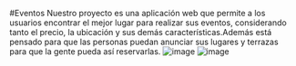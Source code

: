 #Eventos 
Nuestro proyecto es una aplicación web que permite a los usuarios encontrar el mejor lugar para realizar sus eventos, 
considerando tanto el precio, la ubicación y sus demás características.Además está pensado para que las personas 
puedan anunciar sus lugares y terrazas para que la gente pueda así reservarlas.
![image](https://github.com/KenyaMercado/Proyecto_ProgramacionInternet/assets/142718861/8a7f5bfd-a4a2-47b5-b389-b03274c101eb)
![image](https://github.com/KenyaMercado/Proyecto_ProgramacionInternet/assets/142718861/fd36dfc0-0b8c-4e51-abd2-163a47f5be3f)


